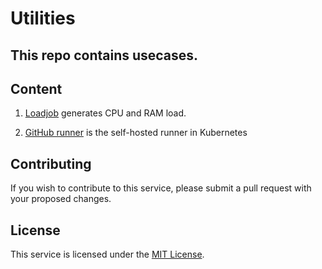 # Utilities

## This repo contains usecases. 

## Content

1. [Loadjob](https://github.com/Cuest-IO/utilities/blob/main/loadjob) generates CPU and RAM load.

2. [GitHub runner](https://github.com/Cuest-IO/utilities/blob/main/github-runner) is the self-hosted runner in Kubernetes

## Contributing

If you wish to contribute to this service, please submit a pull request with your proposed changes.

## License

This service is licensed under the [MIT License](https://opensource.org/licenses/MIT).